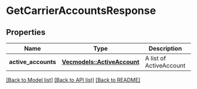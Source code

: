# GetCarrierAccountsResponse

## Properties

Name | Type | Description | Notes
------------ | ------------- | ------------- | -------------
**active_accounts** | [**Vec<models::ActiveAccount>**](ActiveAccount.md) | A list of ActiveAccount | 

[[Back to Model list]](../README.md#documentation-for-models) [[Back to API list]](../README.md#documentation-for-api-endpoints) [[Back to README]](../README.md)


